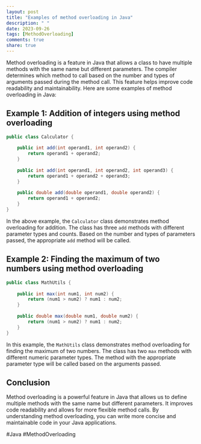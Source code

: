 ```yaml
---
layout: post
title: "Examples of method overloading in Java"
description: " "
date: 2023-09-26
tags: [MethodOverloading]
comments: true
share: true
---
```


Method overloading is a feature in Java that allows a class to have multiple methods with the same name but different parameters. The compiler determines which method to call based on the number and types of arguments passed during the method call. This feature helps improve code readability and maintainability. Here are some examples of method overloading in Java:

## Example 1: Addition of integers using method overloading

```java
public class Calculator {
    
    public int add(int operand1, int operand2) {
        return operand1 + operand2;
    }
    
    public int add(int operand1, int operand2, int operand3) {
        return operand1 + operand2 + operand3;
    }
    
    public double add(double operand1, double operand2) {
        return operand1 + operand2;
    }
}
```

In the above example, the `Calculator` class demonstrates method overloading for addition. The class has three `add` methods with different parameter types and counts. Based on the number and types of parameters passed, the appropriate `add` method will be called.

## Example 2: Finding the maximum of two numbers using method overloading

```java
public class MathUtils {
    
    public int max(int num1, int num2) {
        return (num1 > num2) ? num1 : num2;
    }
    
    public double max(double num1, double num2) {
        return (num1 > num2) ? num1 : num2;
    }
}
```

In this example, the `MathUtils` class demonstrates method overloading for finding the maximum of two numbers. The class has two `max` methods with different numeric parameter types. The method with the appropriate parameter type will be called based on the arguments passed.

## Conclusion

Method overloading is a powerful feature in Java that allows us to define multiple methods with the same name but different parameters. It improves code readability and allows for more flexible method calls. By understanding method overloading, you can write more concise and maintainable code in your Java applications.

#Java #MethodOverloading